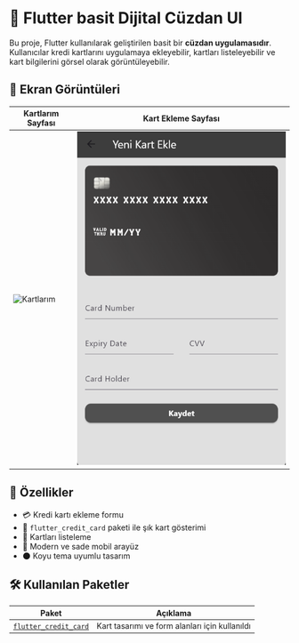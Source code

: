 # 🏦 Flutter  basit Dijital Cüzdan UI

Bu proje, Flutter kullanılarak geliştirilen basit bir **cüzdan uygulamasıdır**. Kullanıcılar kredi kartlarını uygulamaya ekleyebilir, kartları listeleyebilir ve kart bilgilerini görsel olarak görüntüleyebilir.

## 📸 Ekran Görüntüleri

| Kartlarım Sayfası | Kart Ekleme Sayfası |
|-------------------|---------------------|
| ![Kartlarım](kartlık.png) | ![Yeni Kart Ekle](yenikart.png) |



## 🚀 Özellikler

- 💳 Kredi kartı ekleme formu
- 🎴 `flutter_credit_card` paketi ile şık kart gösterimi
- 🧾 Kartları listeleme
- 📱 Modern ve sade mobil arayüz
- 🌑 Koyu tema uyumlu tasarım

## 🛠️ Kullanılan Paketler

| Paket | Açıklama |
|-------|----------|
| [`flutter_credit_card`](https://pub.dev/packages/flutter_credit_card) | Kart tasarımı ve form alanları için kullanıldı |


